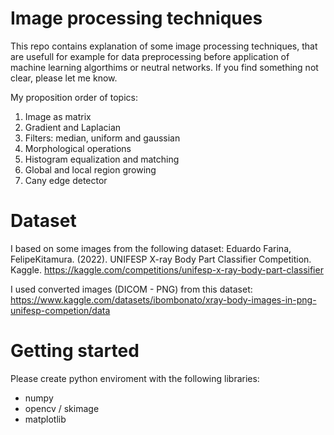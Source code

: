 # Image processing techniques
This repo contains explanation of some image processing techniques, that are usefull for example for data preprocessing before application of machine learning algorthims or neutral networks. If you find something not clear, please let me know. 

My proposition order of topics:
1. Image as matrix
2. Gradient and Laplacian
3. Filters: median, uniform and gaussian
4. Morphological operations
5. Histogram equalization and matching
6. Global and local region growing
7. Cany edge detector

# Dataset
I based on some images from the following dataset:
Eduardo Farina, FelipeKitamura. (2022). UNIFESP X-ray Body Part Classifier Competition. Kaggle. https://kaggle.com/competitions/unifesp-x-ray-body-part-classifier

I used converted images (DICOM - PNG) from this dataset: https://www.kaggle.com/datasets/ibombonato/xray-body-images-in-png-unifesp-competion/data

# Getting started
Please create python enviroment with the following libraries:
- numpy
- opencv / skimage
- matplotlib
